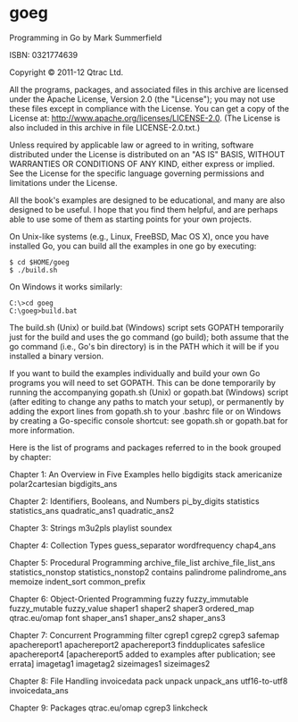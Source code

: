 goeg
====

Programming in Go by Mark Summerfield

ISBN: 0321774639

Copyright © 2011-12 Qtrac Ltd. 

All the programs, packages, and associated files in this archive are
licensed under the Apache License, Version 2.0 (the "License"); you may
not use these files except in compliance with the License. You can get a
copy of the License at: http://www.apache.org/licenses/LICENSE-2.0. (The
License is also included in this archive in file LICENSE-2.0.txt.)

Unless required by applicable law or agreed to in writing, software
distributed under the License is distributed on an "AS IS" BASIS,
WITHOUT WARRANTIES OR CONDITIONS OF ANY KIND, either express or implied.
See the License for the specific language governing permissions and
limitations under the License.

All the book's examples are designed to be educational, and many are
also designed to be useful. I hope that you find them helpful, and are
perhaps able to use some of them as starting points for your own
projects.

On Unix-like systems (e.g., Linux, FreeBSD, Mac OS X), once you have
installed Go, you can build all the examples in one go by executing:

    $ cd $HOME/goeg
    $ ./build.sh

On Windows it works similarly:

    C:\>cd goeg
    C:\goeg>build.bat

The build.sh (Unix) or build.bat (Windows) script sets GOPATH
temporarily just for the build and uses the go command (go build); both
assume that the go command (i.e., Go's bin directory) is in the PATH
which it will be if you installed a binary version.

If you want to build the examples individually and build your own Go
programs you will need to set GOPATH. This can be done temporarily by
running the accompanying gopath.sh (Unix) or gopath.bat (Windows) script
(after editing to change any paths to match your setup), or permanently
by adding the export lines from gopath.sh to your .bashrc file or on
Windows by creating a Go-specific console shortcut: see
gopath.sh or gopath.bat for more information.

Here is the list of programs and packages referred to in the book
grouped by chapter:

Chapter 1: An Overview in Five Examples
    hello
    bigdigits
    stack
    americanize
    polar2cartesian
    bigdigits_ans

Chapter 2: Identifiers, Booleans, and Numbers
    pi_by_digits
    statistics
    statistics_ans
    quadratic_ans1
    quadratic_ans2

Chapter 3: Strings
    m3u2pls
    playlist
    soundex

Chapter 4: Collection Types
    guess_separator
    wordfrequency
    chap4_ans

Chapter 5: Procedural Programming
    archive_file_list
    archive_file_list_ans
    statistics_nonstop
    statistics_nonstop2
    contains
    palindrome
    palindrome_ans
    memoize
    indent_sort
    common_prefix

Chapter 6: Object-Oriented Programming
    fuzzy
    fuzzy_immutable
    fuzzy_mutable
    fuzzy_value
    shaper1
    shaper2
    shaper3
    ordered_map
    qtrac.eu/omap
    font
    shaper_ans1
    shaper_ans2
    shaper_ans3

Chapter 7: Concurrent Programming
    filter
    cgrep1
    cgrep2
    cgrep3
    safemap
    apachereport1
    apachereport2
    apachereport3
    findduplicates
    safeslice
    apachereport4
    [apachereport5 added to examples after publication; see errata]
    imagetag1
    imagetag2
    sizeimages1
    sizeimages2

Chapter 8: File Handling
    invoicedata
    pack
    unpack
    unpack_ans
    utf16-to-utf8
    invoicedata_ans

Chapter 9: Packages
    qtrac.eu/omap
    cgrep3
    linkcheck
